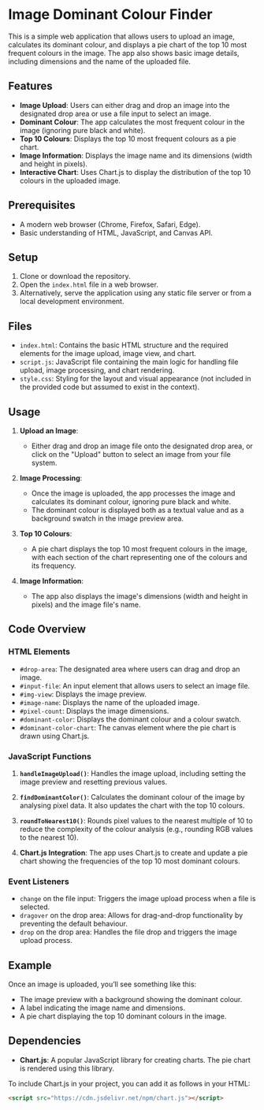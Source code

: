 # Image Dominant Colour Finder

This is a simple web application that allows users to upload an image, calculates its dominant colour, and displays a pie chart of the top 10 most frequent colours in the image. The app also shows basic image details, including dimensions and the name of the uploaded file.

## Features

- **Image Upload**: Users can either drag and drop an image into the designated drop area or use a file input to select an image.
- **Dominant Colour**: The app calculates the most frequent colour in the image (ignoring pure black and white).
- **Top 10 Colours**: Displays the top 10 most frequent colours as a pie chart.
- **Image Information**: Displays the image name and its dimensions (width and height in pixels).
- **Interactive Chart**: Uses Chart.js to display the distribution of the top 10 colours in the uploaded image.

## Prerequisites

- A modern web browser (Chrome, Firefox, Safari, Edge).
- Basic understanding of HTML, JavaScript, and Canvas API.

## Setup

1. Clone or download the repository.
2. Open the `index.html` file in a web browser.
3. Alternatively, serve the application using any static file server or from a local development environment.

## Files

- `index.html`: Contains the basic HTML structure and the required elements for the image upload, image view, and chart.
- `script.js`: JavaScript file containing the main logic for handling file upload, image processing, and chart rendering.
- `style.css`: Styling for the layout and visual appearance (not included in the provided code but assumed to exist in the context).

## Usage

1. **Upload an Image**:

   - Either drag and drop an image file onto the designated drop area, or click on the "Upload" button to select an image from your file system.

2. **Image Processing**:
   - Once the image is uploaded, the app processes the image and calculates its dominant colour, ignoring pure black and white.
   - The dominant colour is displayed both as a textual value and as a background swatch in the image preview area.
3. **Top 10 Colours**:

   - A pie chart displays the top 10 most frequent colours in the image, with each section of the chart representing one of the colours and its frequency.

4. **Image Information**:
   - The app also displays the image's dimensions (width and height in pixels) and the image file's name.

## Code Overview

### HTML Elements

- `#drop-area`: The designated area where users can drag and drop an image.
- `#input-file`: An input element that allows users to select an image file.
- `#img-view`: Displays the image preview.
- `#image-name`: Displays the name of the uploaded image.
- `#pixel-count`: Displays the image dimensions.
- `#dominant-color`: Displays the dominant colour and a colour swatch.
- `#dominant-color-chart`: The canvas element where the pie chart is drawn using Chart.js.

### JavaScript Functions

1. **`handleImageUpload()`**: Handles the image upload, including setting the image preview and resetting previous values.
2. **`findDominantColor()`**: Calculates the dominant colour of the image by analysing pixel data. It also updates the chart with the top 10 colours.

3. **`roundToNearest10()`**: Rounds pixel values to the nearest multiple of 10 to reduce the complexity of the colour analysis (e.g., rounding RGB values to the nearest 10).

4. **Chart.js Integration**: The app uses Chart.js to create and update a pie chart showing the frequencies of the top 10 most dominant colours.

### Event Listeners

- `change` on the file input: Triggers the image upload process when a file is selected.
- `dragover` on the drop area: Allows for drag-and-drop functionality by preventing the default behaviour.
- `drop` on the drop area: Handles the file drop and triggers the image upload process.

## Example

Once an image is uploaded, you’ll see something like this:

- The image preview with a background showing the dominant colour.
- A label indicating the image name and dimensions.
- A pie chart displaying the top 10 dominant colours in the image.

## Dependencies

- **Chart.js**: A popular JavaScript library for creating charts. The pie chart is rendered using this library.

To include Chart.js in your project, you can add it as follows in your HTML:

```html
<script src="https://cdn.jsdelivr.net/npm/chart.js"></script>
```

